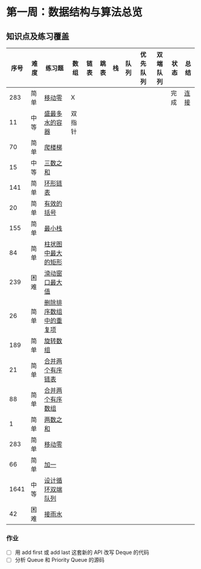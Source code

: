 # 第一周：数据结构与算法总览
## 知识点及练习覆盖
|序号|难度|练习题|数组|链表|跳表|栈|队列|优先队列|双端队列|状态|总结|
|---|---|---|---|---|---|---|---|---|---|---|---|
|283|简单|[移动零](https://leetcode-cn.com/problems/move-zeroes/)|X|||||||完成|[连接](./moveZeroes/NOTE.md)|
|11|中等|[盛最多水的容器](https://leetcode-cn.com/problems/container-with-most-water/)|双指针|||||||||完成|无|
|70|简单|[爬楼梯](https://leetcode-cn.com/problems/climbing-stairs/)||||||||||||
|15|中等|[三数之和](https://leetcode-cn.com/problems/3sum/)||||||||||||
|141|简单|[环形链表](https://leetcode-cn.com/problems/linked-list-cycle/)||||||||||||
|20|简单|[有效的括号](https://leetcode-cn.com/problems/valid-parentheses/)||||||||||||
|155|简单|[最小栈](https://leetcode-cn.com/problems/min-stack/)||||||||||||
|84|简单|[柱状图中最大的矩形](https://leetcode-cn.com/problems/largest-rectangle-in-histogram/)||||||||||||
|239|困难|[滑动窗口最大值](https://leetcode-cn.com/problems/sliding-window-maximum/)||||||||||||
|26|简单|[删除排序数组中的重复项](https://leetcode-cn.com/problems/remove-duplicates-from-sorted-array/)||||||||||||
|189|简单|[旋转数组](https://leetcode-cn.com/problems/rotate-array/)||||||||||||
|21|简单|[合并两个有序链表](https://leetcode-cn.com/problems/merge-two-sorted-lists/)||||||||||||
|88|简单|[合并两个有序数组](https://leetcode-cn.com/problems/merge-sorted-array/)||||||||||||
|1|简单|[两数之和](https://leetcode-cn.com/problems/two-sum/)||||||||||||
|283|简单|[移动零](https://leetcode-cn.com/problems/move-zeroes/)||||||||||||
|66|简单|[加一](https://leetcode-cn.com/problems/plus-one/)||||||||||||
|1641|中等|[设计循环双端队列](https://leetcode.com/problems/design-circular-deque/)||||||||||||
|42|困难|[接雨水](https://leetcode.com/problems/trapping-rain-water/)||||||||||||
### 作业
- [ ] 用 add first 或 add last 这套新的 API 改写 Deque 的代码
- [ ] 分析 Queue 和 Priority Queue 的源码